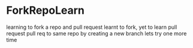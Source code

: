 # ForkRepoLearn
learning to fork a repo and pull request
learnt to fork, yet to learn pull request
pull req to same repo by creating a new branch
lets try one more time
